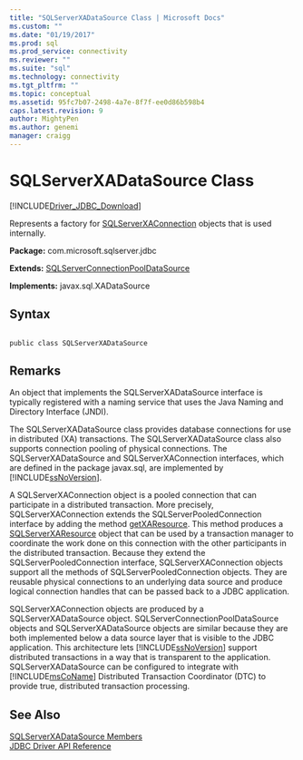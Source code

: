 ```yaml
---
title: "SQLServerXADataSource Class | Microsoft Docs"
ms.custom: ""
ms.date: "01/19/2017"
ms.prod: sql
ms.prod_service: connectivity
ms.reviewer: ""
ms.suite: "sql"
ms.technology: connectivity
ms.tgt_pltfrm: ""
ms.topic: conceptual
ms.assetid: 95fc7b07-2498-4a7e-8f7f-ee0d86b598b4
caps.latest.revision: 9
author: MightyPen
ms.author: genemi
manager: craigg
---
```

# SQLServerXADataSource Class
[!INCLUDE[Driver_JDBC_Download](../../../includes/driver_jdbc_download.md)]

  Represents a factory for [SQLServerXAConnection](../../../connect/jdbc/reference/sqlserverxaconnection-class.md) objects that is used internally.  
  
 **Package:** com.microsoft.sqlserver.jdbc  
  
 **Extends:** [SQLServerConnectionPoolDataSource](../../../connect/jdbc/reference/sqlserverconnectionpooldatasource-class.md)  
  
 **Implements:** javax.sql.XADataSource  
  
## Syntax  
  
```  
  
public class SQLServerXADataSource  
```  
  
## Remarks  
 An object that implements the SQLServerXADataSource interface is typically registered with a naming service that uses the Java Naming and Directory Interface (JNDI).  
  
 The SQLServerXADataSource class provides database connections for use in distributed (XA) transactions. The SQLServerXADataSource class also supports connection pooling of physical connections. The SQLServerXADataSource and SQLServerXAConnection interfaces, which are defined in the package javax.sql, are implemented by [!INCLUDE[ssNoVersion](../../../includes/ssnoversion_md.md)].  
  
 A SQLServerXAConnection object is a pooled connection that can participate in a distributed transaction. More precisely, SQLServerXAConnection extends the SQLServerPooledConnection interface by adding the method [getXAResource](../../../connect/jdbc/reference/getxaresource-method-sqlserverxaconnection.md). This method produces a [SQLServerXAResource](../../../connect/jdbc/reference/sqlserverxaresource-class.md) object that can be used by a transaction manager to coordinate the work done on this connection with the other participants in the distributed transaction. Because they extend the SQLServerPooledConnection interface, SQLServerXAConnection objects support all the methods of SQLServerPooledConnection objects. They are reusable physical connections to an underlying data source and produce logical connection handles that can be passed back to a JDBC application.  
  
 SQLServerXAConnection objects are produced by a SQLServerXADataSource object. SQLServerConnectionPoolDataSource objects and SQLServerXADataSource objects are similar because they are both implemented below a data source layer that is visible to the JDBC application. This architecture lets [!INCLUDE[ssNoVersion](../../../includes/ssnoversion_md.md)] support distributed transactions in a way that is transparent to the application. SQLServerXADataSource can be configured to integrate with [!INCLUDE[msCoName](../../../includes/msconame_md.md)] Distributed Transaction Coordinator (DTC) to provide true, distributed transaction processing.  
  
## See Also  
 [SQLServerXADataSource Members](../../../connect/jdbc/reference/sqlserverxadatasource-members.md)   
 [JDBC Driver API Reference](../../../connect/jdbc/reference/jdbc-driver-api-reference.md)  
  
  

